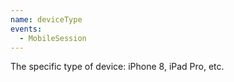 ```yaml
---
name: deviceType
events:
  - MobileSession
---
```


The specific type of device: iPhone 8, iPad Pro, etc.